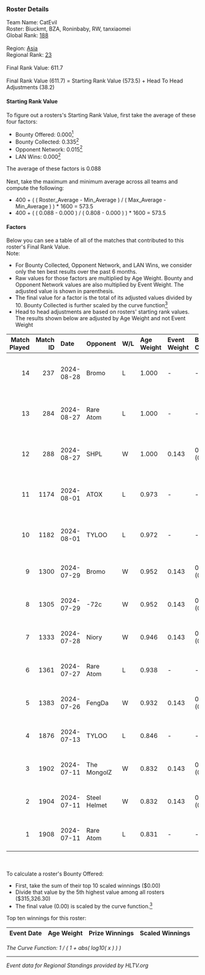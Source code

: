 ### Roster Details<br />
Team Name: CatEvil<br />
Roster: Biuckmt, BZA, Roninbaby, RW, tanxiaomei<br />
Global Rank: [188](../../standings_global_2024_09_04.md)<br />
<br />
Region: [Asia]( ../../standings_asia_2024_09_04.md)<br />
Regional Rank: [23]( ../../standings_asia_2024_09_04.md)<br />
<br />
Final Rank Value:  611.7<br />
<br />
Final Rank Value (611.7) = Starting Rank Value (573.5) + Head To Head Adjustments (38.2)<br />

#### Starting Rank Value<br />
To figure out a rosters's Starting Rank Value, first take the average of these four factors:<br />
- Bounty Offered: 0.000[<sup>1</sup>](#table2)
- Bounty Collected: 0.335[<sup>2</sup>](#table1)
- Opponent Network: 0.015[<sup>2</sup>](#table1)
- LAN Wins: 0.000[<sup>2</sup>](#table1)

The average of these factors is 0.088<br />
<br />
Next, take the maximum and minimum average across all teams and compute the following:<br />
- 400 + ( ( Roster_Average - Min_Average ) / ( Max_Average - Min_Average ) ) * 1600 = 573.5
- 400 + ( ( 0.088 - 0.000 ) / ( 0.808 - 0.000 ) ) * 1600 = 573.5


#### Factors<br />
Below you can see a table of all of the matches that contributed to this roster's Final Rank Value.<br />
Note:<br />

- For Bounty Collected, Opponent Network, and LAN Wins, we consider only the ten best results over the past 6 months.
- Raw values for those factors are multiplied by Age Weight. Bounty and Opponent Network values are also multiplied by Event Weight. The adjusted value is shown in parenthesis.
- The final value for a factor is the total of its adjusted values divided by 10. Bounty Collected is further scaled by the curve function[<sup>3</sup>](#curveFunction)
- Head to head adjustments are based on rosters' starting rank values. The results shown below are adjusted by Age Weight and not Event Weight
<span id="table1"></span><br />


| Match Played | Match ID | Date       | Opponent     | W/L | Age Weight | Event Weight | Bounty Collected | Opponent Network | LAN Wins  | H2H Adj. | Roster                                         |
| -: | -: | :- | :- | :- | :- | :- | :- | :- | :- | -: | :- |
|           14 |      237 | 2024-08-28 | Bromo        | L   | 1.000      | -            | -                | -                | -         |   -18.36 | Biuckmt, BZA, Roninbaby, RW, tanxiaomei        |
|           13 |      284 | 2024-08-27 | Rare Atom    | L   | 1.000      | -            | -                | -                | -         |    -5.23 | Biuckmt, BZA, Roninbaby, RW, tanxiaomei        |
|           12 |      288 | 2024-08-27 | SHPL         | W   | 1.000      | 0.143        | 0.000 (0.000)    | 0.076 (0.011)    | 0 (0.000) |     7.14 | Biuckmt, BZA, Roninbaby, RW, tanxiaomei        |
|           11 |     1174 | 2024-08-01 | ATOX         | L   | 0.973      | -            | -                | -                | -         |    -8.29 | Biuckmt, BZA, Roninbaby, splashske, tanxiaomei |
|           10 |     1182 | 2024-08-01 | TYLOO        | L   | 0.972      | -            | -                | -                | -         |    -4.63 | Biuckmt, BZA, Roninbaby, splashske, tanxiaomei |
|            9 |     1300 | 2024-07-29 | Bromo        | W   | 0.952      | 0.143        | 0.000 (0.000)    | 0.258 (0.035)    | 0 (0.000) |    10.65 | Biuckmt, BZA, lan, Roninbaby, tanxiaomei       |
|            8 |     1305 | 2024-07-29 | -72c         | W   | 0.952      | 0.143        | 0.003 (0.000)    | 0.113 (0.015)    | 0 (0.000) |    14.96 | Biuckmt, BZA, lan, Roninbaby, tanxiaomei       |
|            7 |     1333 | 2024-07-28 | Niory        | W   | 0.946      | 0.143        | 0.000 (0.000)    | 0.114 (0.015)    | 0 (0.000) |     9.86 | Biuckmt, BZA, lan, Roninbaby, tanxiaomei       |
|            6 |     1361 | 2024-07-27 | Rare Atom    | L   | 0.938      | -            | -                | -                | -         |    -4.88 | Biuckmt, BZA, lan, Roninbaby, tanxiaomei       |
|            5 |     1383 | 2024-07-26 | FengDa       | W   | 0.932      | 0.143        | 0.000 (0.000)    | 0.000 (0.000)    | 0 (0.000) |     6.92 | Biuckmt, BZA, lan, Roninbaby, tanxiaomei       |
|            4 |     1876 | 2024-07-13 | TYLOO        | L   | 0.846      | -            | -                | -                | -         |    -3.24 | Biuckmt, BZA, lan, Roninbaby, tanxiaomei       |
|            3 |     1902 | 2024-07-11 | The MongolZ  | W   | 0.832      | 0.143        | 0.865 (0.103)    | 0.606 (0.072)    | 0 (0.000) |    26.18 | Biuckmt, BZA, lan, Roninbaby, tanxiaomei       |
|            2 |     1904 | 2024-07-11 | Steel Helmet | W   | 0.832      | 0.143        | 0.003 (0.000)    | 0.038 (0.004)    | 0 (0.000) |    11.74 | Biuckmt, BZA, lan, Roninbaby, tanxiaomei       |
|            1 |     1908 | 2024-07-11 | Rare Atom    | L   | 0.831      | -            | -                | -                | -         |    -4.67 | Biuckmt, BZA, lan, Roninbaby, tanxiaomei       |

<br />
<span id="table2"></span><br />
To calculate a roster's Bounty Offered:<br />

- First, take the sum of their top 10 scaled winnings ($0.00)
- Divide that value by the 5th highest value among all rosters ($315,326.30)
- The final value (0.00) is scaled by the curve function.[<sup>3</sup>](#curveFunction)

Top ten winnings for this roster:<br />

| Event Date | Age Weight | Prize Winnings | Scaled Winnings |
| :- | -: | :- | :- |


<span id="curveFunction"></span>_The Curve Function: 1 / ( 1 + abs( log10( x ) ) )_<br />

---
_Event data for Regional Standings provided by HLTV.org_<br />
